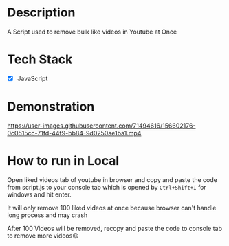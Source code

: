 # Description

A Script used to remove bulk like videos in Youtube at Once </br>

# Tech Stack

- [x] JavaScript

# Demonstration

https://user-images.githubusercontent.com/71494616/156602176-0c0515cc-71fd-44f9-bb84-9d0250ae1ba1.mp4


# How to run in Local

Open liked videos tab of youtube in browser and copy and paste the code from script.js to your console tab which is opened by `Ctrl+Shift+I` for windows and hit enter.


It will only remove 100 liked videos at once because browser can't handle long process and may crash


After 100 Videos will be removed, recopy and paste the code to console tab to remove more videos😉



